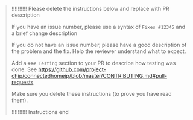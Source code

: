 > !!!!!!!!!! Please delete the instructions below and replace with PR description
>
> If you have an issue number, please use a syntax of
> `Fixes #12345` and a brief change description
>
> If you do not have an issue number, please have a good description of
> the problem and the fix. Help the reviewer understand what to expect.
>
> Add a `### Testing` section to your PR to describe how testing was done.
> See <https://github.com/project-chip/connectedhomeip/blob/master/CONTRIBUTING.md#pull-requests>
>
> Make sure you delete these instructions (to prove you have read them).
>
> !!!!!!!!!! Instructions end

